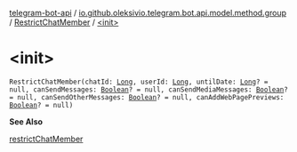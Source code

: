 [telegram-bot-api](../../index.md) / [io.github.oleksivio.telegram.bot.api.model.method.group](../index.md) / [RestrictChatMember](index.md) / [&lt;init&gt;](./-init-.md)

# &lt;init&gt;

`RestrictChatMember(chatId: `[`Long`](https://kotlinlang.org/api/latest/jvm/stdlib/kotlin/-long/index.html)`, userId: `[`Long`](https://kotlinlang.org/api/latest/jvm/stdlib/kotlin/-long/index.html)`, untilDate: `[`Long`](https://kotlinlang.org/api/latest/jvm/stdlib/kotlin/-long/index.html)`? = null, canSendMessages: `[`Boolean`](https://kotlinlang.org/api/latest/jvm/stdlib/kotlin/-boolean/index.html)`? = null, canSendMediaMessages: `[`Boolean`](https://kotlinlang.org/api/latest/jvm/stdlib/kotlin/-boolean/index.html)`? = null, canSendOtherMessages: `[`Boolean`](https://kotlinlang.org/api/latest/jvm/stdlib/kotlin/-boolean/index.html)`? = null, canAddWebPagePreviews: `[`Boolean`](https://kotlinlang.org/api/latest/jvm/stdlib/kotlin/-boolean/index.html)`? = null)`

**See Also**

[restrictChatMember](#)

